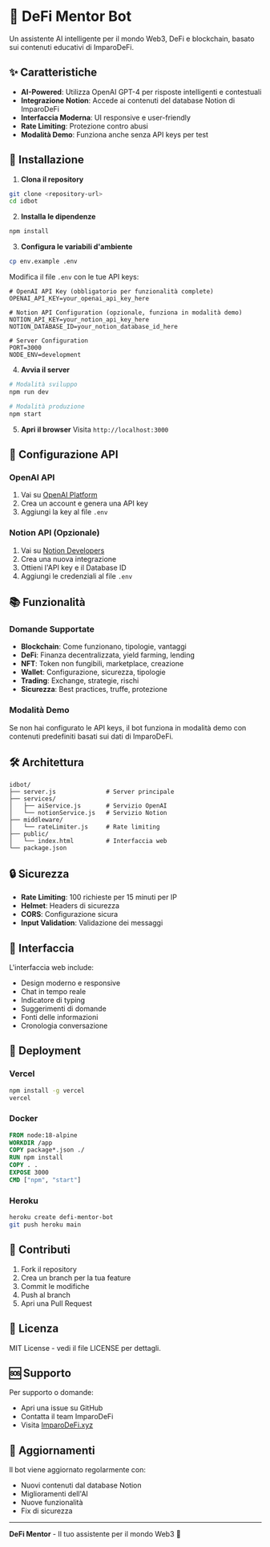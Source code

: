 # 🤖 DeFi Mentor Bot

Un assistente AI intelligente per il mondo Web3, DeFi e blockchain, basato sui contenuti educativi di ImparoDeFi.

## ✨ Caratteristiche

- **AI-Powered**: Utilizza OpenAI GPT-4 per risposte intelligenti e contestuali
- **Integrazione Notion**: Accede ai contenuti del database Notion di ImparoDeFi
- **Interfaccia Moderna**: UI responsive e user-friendly
- **Rate Limiting**: Protezione contro abusi
- **Modalità Demo**: Funziona anche senza API keys per test

## 🚀 Installazione

1. **Clona il repository**
```bash
git clone <repository-url>
cd idbot
```

2. **Installa le dipendenze**
```bash
npm install
```

3. **Configura le variabili d'ambiente**
```bash
cp env.example .env
```

Modifica il file `.env` con le tue API keys:
```env
# OpenAI API Key (obbligatorio per funzionalità complete)
OPENAI_API_KEY=your_openai_api_key_here

# Notion API Configuration (opzionale, funziona in modalità demo)
NOTION_API_KEY=your_notion_api_key_here
NOTION_DATABASE_ID=your_notion_database_id_here

# Server Configuration
PORT=3000
NODE_ENV=development
```

4. **Avvia il server**
```bash
# Modalità sviluppo
npm run dev

# Modalità produzione
npm start
```

5. **Apri il browser**
Visita `http://localhost:3000`

## 🔧 Configurazione API

### OpenAI API
1. Vai su [OpenAI Platform](https://platform.openai.com/)
2. Crea un account e genera una API key
3. Aggiungi la key al file `.env`

### Notion API (Opzionale)
1. Vai su [Notion Developers](https://developers.notion.com/)
2. Crea una nuova integrazione
3. Ottieni l'API key e il Database ID
4. Aggiungi le credenziali al file `.env`

## 📚 Funzionalità

### Domande Supportate
- **Blockchain**: Come funzionano, tipologie, vantaggi
- **DeFi**: Finanza decentralizzata, yield farming, lending
- **NFT**: Token non fungibili, marketplace, creazione
- **Wallet**: Configurazione, sicurezza, tipologie
- **Trading**: Exchange, strategie, rischi
- **Sicurezza**: Best practices, truffe, protezione

### Modalità Demo
Se non hai configurato le API keys, il bot funziona in modalità demo con contenuti predefiniti basati sui dati di ImparoDeFi.

## 🛠️ Architettura

```
idbot/
├── server.js              # Server principale
├── services/
│   ├── aiService.js       # Servizio OpenAI
│   └── notionService.js   # Servizio Notion
├── middleware/
│   └── rateLimiter.js     # Rate limiting
├── public/
│   └── index.html         # Interfaccia web
└── package.json
```

## 🔒 Sicurezza

- **Rate Limiting**: 100 richieste per 15 minuti per IP
- **Helmet**: Headers di sicurezza
- **CORS**: Configurazione sicura
- **Input Validation**: Validazione dei messaggi

## 📱 Interfaccia

L'interfaccia web include:
- Design moderno e responsive
- Chat in tempo reale
- Indicatore di typing
- Suggerimenti di domande
- Fonti delle informazioni
- Cronologia conversazione

## 🚀 Deployment

### Vercel
```bash
npm install -g vercel
vercel
```

### Docker
```dockerfile
FROM node:18-alpine
WORKDIR /app
COPY package*.json ./
RUN npm install
COPY . .
EXPOSE 3000
CMD ["npm", "start"]
```

### Heroku
```bash
heroku create defi-mentor-bot
git push heroku main
```

## 🤝 Contributi

1. Fork il repository
2. Crea un branch per la tua feature
3. Commit le modifiche
4. Push al branch
5. Apri una Pull Request

## 📄 Licenza

MIT License - vedi il file LICENSE per dettagli.

## 🆘 Supporto

Per supporto o domande:
- Apri una issue su GitHub
- Contatta il team ImparoDeFi
- Visita [ImparoDeFi.xyz](https://imparodefi.xyz/)

## 🔄 Aggiornamenti

Il bot viene aggiornato regolarmente con:
- Nuovi contenuti dal database Notion
- Miglioramenti dell'AI
- Nuove funzionalità
- Fix di sicurezza

---

**DeFi Mentor** - Il tuo assistente per il mondo Web3 🚀
